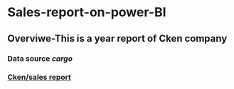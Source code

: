 # Sales-report-on-power-BI
## Overviwe-This is a year report of Cken company
### Data source _cargo_
### [Cken/sales report](https://github.com/kizitoenwerem/Sales-report-on-power-BI/blob/main/POWER%20BI%20SALES%20WORK.pbix)
### []()
